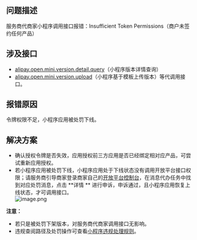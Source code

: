 ## 问题描述
服务商代商家小程序调用接口报错：Insufficient Token Permissions（商户未签约任何产品） 

## 涉及接口

- [alipay.open.mini.version.detail.query](https://opendocs.alipay.com/mini/03l9bu)（小程序版本详情查询）
- [alipay.open.mini.version.upload](https://opendocs.alipay.com/mini/03l8bz)（小程序基于模板上传版本）等代调用接口。 

## 报错原因
令牌权限不足，小程序应用被处罚下线。 

## 解决方案

- 确认授权令牌是否失效，应用授权前三方应用是否已经绑定相对应产品，可尝试重新应用授权。
- 若小程序应用被处罚下线，小程序应用处于下线状态没有调用开放平台接口权限；请服务商引导商家登录商家自己的[开放平台控制台](https://open.alipay.com/isv/taskManager.htm)，在消息代办任务中找到对应处罚消息，点击 **详情 ** 进行申诉，申诉通过，且小程序应用恢复上线状态，才可调用接口。<br />
![image.png](https://cdn.nlark.com/yuque/0/2022/png/179989/1662534845858-3cb40865-ec13-495a-a44b-2135edae93a1.png#align=left&display=inline&height=170&margin=%5Bobject%20Object%5D&name=image.png&originHeight=339&originWidth=1800&size=40606&status=done&style=none&width=900)

**注意：**

- 若只是被处罚下架版本，对服务商代商家调用接口无影响。
- 违规查阅路径及处罚操作可查看[小程序违规处理规则](https://opendocs.alipay.com/rules/rules_mini/nowgsa)。

